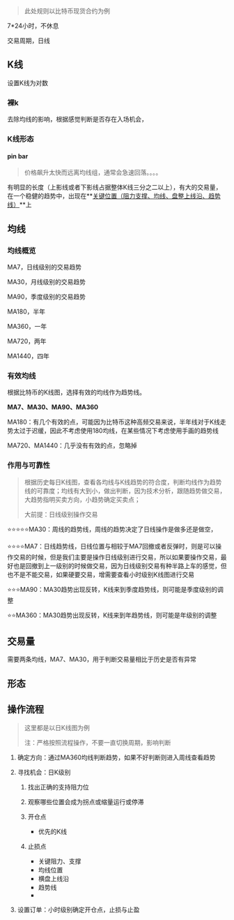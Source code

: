 > 此处规则以比特币现货合约为例

7*24小时，不休息

交易周期，日线

## K线

设置K线为对数

### 裸k

去除均线的影响，根据感觉判断是否存在入场机会，

### K线形态

#### pin bar

> 价格飙升太快而远离均线组，通常会急速回落。。。。

有明显的长度（上影线或者下影线占据整体K线三分之二以上），有大的交易量，在一个稳健的趋势中，出现在**<u>关键位置（阻力支撑、均线、盘整上线沿、趋势线）</u>**上

## 均线

### 均线概览

MA7，日线级别的交易趋势

MA30，月线级别的交易趋势

MA90，季度级别的交易趋势

MA180，半年

MA360，一年

MA720，两年

MA1440，四年

### 有效均线

根据比特币的K线图，选择有效的均线作为趋势线。

**MA7、MA30、MA90、MA360**

MA180：有几个有效的点，可能因为比特币这种高频交易来说，半年线对于K线走势太过于迟缓，因此不考虑使用180均线，在某些情况下考虑使用手画的趋势线

MA720、MA1440：几乎没有有效的点，忽略掉

### 作用与可靠性

> 根据历史每日K线图，查看各均线与K线趋势的符合度，判断均线作为趋势线的可靠度；均线有大到小，做出判断，因为技术分析，跟随趋势做交易，大趋势指明买卖方向，小趋势确定买卖点；
>
> 大前提：日线级别操作交易

⭐️⭐️⭐️⭐️⭐️MA30：周线的趋势线，周线的趋势决定了日线操作是做多还是做空，

⭐️⭐️⭐️⭐️MA7：日线趋势线，日线位置与相较于MA7回撤或者反弹时，则是可以操作交易的时候，但是我们主要是操作日线级别进行交易，所以如果要操作交易，最好也是回撤到上一级别的时候做交易，因为日线级别交易有种半路上车的感觉，但也不是不能交易，如果硬要交易，增需要查看小时级别K线图进行交易

⭐️⭐️⭐️MA90：MA30趋势出现反转，K线来到季度趋势线，则可能是季度级别的调整

⭐️⭐️MA360：MA30趋势出现反转，K线来到年趋势线，则可能是年级别的调整

## 交易量

需要两条均线，MA7、MA30，用于判断交易量相比于历史是否有异常

## 形态



## 操作流程

> 这里都是以日K线图为例
>
> 注：严格按照流程操作，不要一直切换周期，影响判断

1. 确定方向：通过MA360均线判断趋势，如果不好判断则进入周线查看趋势
2. 寻找机会：日K级别
   1. 找出正确的支持阻力位
   2. 观察哪些位置会成为拐点或缩量运行或停滞
   3. 开仓点
      - 优先的K线

   4. 止损点
      - 关键阻力、支撑
      - 均线位置
      - 横盘上线沿
      - 趋势线
      - 

3. 设置订单：小时级别确定开仓点，止损与止盈

